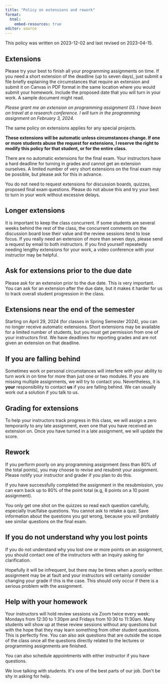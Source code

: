 ```yaml
---
title: "Policy on extensions and rework"
format:
  html: 
    embed-resources: true
editor: source
---
```


This policy was written on 2023-12-02 and last revised on 2023-04-15.

## Extensions

Please try your best to finish all your programming assignments on time. If you need a short extension of the deadline (up to seven days), just submit a file briefly explaining the circumstances that require an extension and submit it on Canvas in PDF format in the same location where you would submit your homework. Include the proposed date that you will turn in your work. A sample document might read.

*Please grant me an extension on programming assignment 03. I have been on travel at a research conference. I will turn in the programming assignment on February 3, 2024.* 

The same policy on extensions applies for any special projects.

**These extensions will be automatic unless circumstances change. If one or more students abuse the request for extensions, I reserve the right to modify this policy for that student, or for the entire class.**

There are no automatic extensions for the final exam. Your instructors have a hard deadline for turning in grades and cannot get an extension ourselves. A limited number of very short extensions on the final exam may be possible, but please ask for this in advance.

You do not need to request extensions for discussion boards, quizzes, proposed final exam questions. Please do not abuse this and try your best to turn in your work without excessive delays.

## Longer extensions

It is important to keep the class concurrent. If some students are several weeks behind the rest of the class, the concurrent comments on the discussion board lose their value and the review sessions tend to lose focus. If you really need an extension of more than seven days, please send a request by email to both instructors. If you find yourself repeatedly needing lengthy extensions for your work, a video conference with your instructor may be helpful.

## Ask for extensions prior to the due date

Please ask for an extension prior to the due date. This is very important. You can ask for an extension after the due date, but it makes it harder for us to track overall student progression in the class.

## Extensions near the end of the semester

Starting on April 29, 2024 (for classes in Spring Semester 2024), you can no longer receive automatic extensions. Short extensions may be available for a limited number of students, but you must get permission from one of your instructors first. We have deadlines for reporting grades and are not given an extension on that deadline.

## If you are falling behind

Sometimes work or personal circumstances will interfere with your ability to turn work in on time for more than just one or two modules. If you are missing multiple assignments, we will try to contact you. Nevertheless, it is **your** responsibility to contact **us** if you are falling behind. We can usually work out a solution if you talk to us.

## Grading for extensions

To help your instructors track progress in this class, we will assign a zero temporarily to any late assignment, even one that you have received an extension on. Once you have turned in a late assignment, we will update the score.

## Rework

If you perform poorly on any programming assignment (less than 80% of the total points), you may choose to revise and resubmit your assignment. Please notify your instructor and grader if you plan to do this.

If you have successfully completed the assignment in the resubmission, you can earn back up to 80% of the point total (e.g, 8 points on a 10 point assignment).

You only get one shot on the quizzes so read each question carefully, especially true/false questions. You cannot ask to retake a quiz. Save information about the questions you got wrong, because you will probably see similar questions on the final exam.

## If you do not understand why you lost points

If you do not understand why you lost one or more points on an assignment, you should contact one of the instructors with an inquiry asking for clarification.

Hopefully it will be infrequent, but there may be times when a poorly written assignment may be at fault and your instructors will certainly consider changing your grade if this is the case. This should only occur if there is a serious problem with the assignment.

## Help with your homework

Your instructors will hold review sessions via Zoom twice every week: Mondays from 12:30 to 1:30pm and Fridays from 10:30 to 11:30am. Many students will show up at these review sessions without any questions but with the hope that they may learn something from other student questions. This is perfectly fine. You can also ask questions that are outside the scope of the class once all the questions directly related to the lectures or programming assignments are finished.

You can also schedule appointments with either instructor if you have questions.

We love talking with students. It's one of the best parts of our job. Don't be shy in asking for help.
